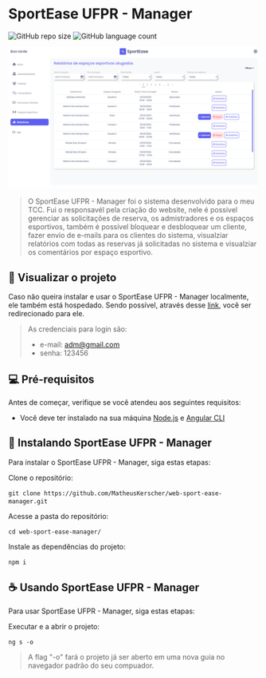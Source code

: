 
# SportEase UFPR - Manager

![GitHub repo size](https://img.shields.io/github/repo-size/MatheusKerscher/web-sport-ease-manager?style=for-the-badge)
![GitHub language count](https://img.shields.io/github/languages/count/MatheusKerscher/web-sport-ease-manager?style=for-the-badge)


<img src="/src/assets/preview/preview.png" alt="Página do SportEase UFPR - Manager">

> O SportEase UFPR - Manager foi o sistema desenvolvido para o meu TCC. Fui o responsavél pela criação do website, nele é possivel gerenciar as solicitações de reserva, os admistradores e os espaços esportivos, também é possível bloquear e desbloquear um cliente, fazer envio de e-mails para os clientes do sistema, visualziar relatórios com todas as reservas já solicitadas no sistema e visualziar os comentários por espaço esportivo.

## 🥳 Visualizar o projeto

Caso não queira instalar e usar o SportEase UFPR - Manager localmente, ele também está hospedado. Sendo possível, através desse [link](https://sportease-manager.netlify.app/login), você ser redirecionado para ele.
 
> As credenciais para login são: 
> - e-mail: adm@gmail.com
> - senha: 123456
	  
## 💻 Pré-requisitos

Antes de começar, verifique se você atendeu aos seguintes requisitos:
 
- Você deve ter instalado na sua máquina [Node.js](https://nodejs.org/en) e [Angular CLI](https://angular.io/guide/setup-local)

## 🚀 Instalando SportEase UFPR - Manager

Para instalar o SportEase UFPR - Manager, siga estas etapas:

Clone o repositório:

```
git clone https://github.com/MatheusKerscher/web-sport-ease-manager.git
```

Acesse a pasta do repositório:

```
cd web-sport-ease-manager/
```

Instale as dependências do projeto:
``` 
npm i
```

## ☕ Usando SportEase UFPR - Manager

Para usar SportEase UFPR - Manager, siga estas etapas:

Executar e a abrir o projeto:
```
ng s -o
```

> A flag "-o" fará o projeto já ser aberto em uma nova guia no navegador padrão do seu compuador.
